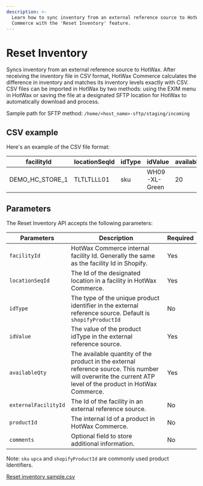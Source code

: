 ```yaml
---
description: >-
  Learn how to sync inventory from an external reference source to HotWax
  Commerce with the 'Reset Inventory' feature.
---
```


# Reset Inventory

Syncs inventory from an external reference source to HotWax. After receiving the inventory file in CSV format, HotWax Commerce calculates the difference in inventory and matches its inventory levels exactly with CSV. CSV files can be imported in HotWax by two methods: using the EXIM menu in HotWax or saving the file at a designated SFTP location for HotWax to automatically download and process.

Sample path for SFTP method: `/home/<host_name>-sftp/staging/incoming`

## CSV example

Here's an example of the CSV file format:

| facilityId         | locationSeqId | idType | idValue       | availableQty |
| ------------------ | ------------- | ------ | ------------- | ------------ |
| DEMO\_HC\_STORE\_1 | TLTLTLLL01    | sku    | WH09-XL-Green | 20           |

## Parameters

The Reset Inventory API accepts the following parameters:

| Parameters           | Description                                                                                                                                                 | Required |
| -------------------- | ----------------------------------------------------------------------------------------------------------------------------------------------------------- | -------- |
| `facilityId`         | HotWax Commerce internal facility Id. Generally the same as the facility Id in Shopify.                                                                     | Yes      |
| `locationSeqId`      | The Id of the designated location in a facility in HotWax Commerce.                                                                                         | Yes      |
| `idType`             | The type of the unique product identifier in the external reference source. Default is `shopifyProductId`                                                   | No       |
| `idValue`            | The value of the product idType in the external reference source.                                                                                           | Yes      |
| `availableQty`       | The available quantity of the product in the external reference source. This number will overwrite the current ATP level of the product in HotWax Commerce. | Yes      |
| `externalFacilityId` | The Id of the facility in an external reference source.                                                                                                     | No       |
| `productId`          | The internal Id of a product in HotWax Commerce.                                                                                                            | No       |
| `comments`           | Optional field to store additional information.                                                                                                             | No       |

Note: `sku` `upca` and `shopifyProductId` are commonly used product Identifiers.

[Reset inventory sample.csv](https://github.com/Dhiraj1405/oms-documentation/blob/BOPIS_API/Inventory/Samples/Reset%20inventory%20sample.csv)
